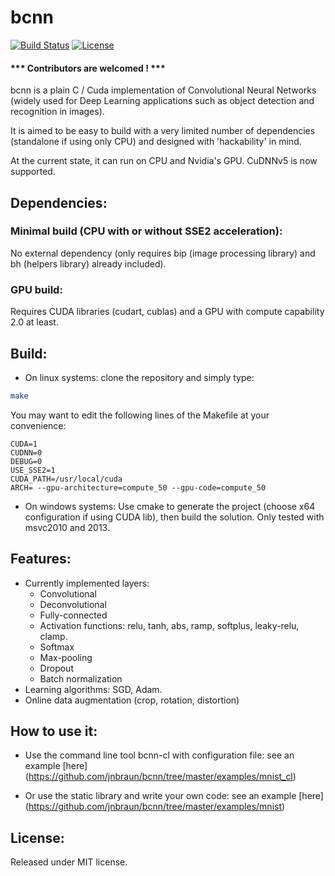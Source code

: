 # bcnn

[![Build Status](https://travis-ci.org/jnbraun/bcnn.svg?branch=master)](https://travis-ci.org/jnbraun/bcnn/)
[![License](https://img.shields.io/badge/license-MIT-blue.svg)](LICENSE)

#### ***  Contributors are welcomed ! ***

bcnn is a plain C / Cuda implementation of Convolutional Neural Networks (widely used for Deep Learning applications such as object detection and recognition in images).

It is aimed to be easy to build with a very limited number of dependencies (standalone if using only CPU) and designed with 'hackability' in mind.

At the current state, it can run on CPU and Nvidia's GPU. CuDNNv5 is now supported.

## Dependencies:
### Minimal build (CPU with or without SSE2 acceleration):
No external dependency (only requires bip (image processing library) and bh (helpers library) already included).

### GPU build: 
Requires CUDA libraries (cudart, cublas) and a GPU with compute capability 2.0 at least.

## Build:
- On linux systems: clone the repository and simply type: 
```bash
make
```
You may want to edit the following lines of the Makefile at your convenience:
```
CUDA=1
CUDNN=0
DEBUG=0
USE_SSE2=1
CUDA_PATH=/usr/local/cuda
ARCH= --gpu-architecture=compute_50 --gpu-code=compute_50
```

- On windows systems: Use cmake to generate the project (choose x64 configuration if using CUDA lib), then build the solution.
Only tested with msvc2010 and 2013.

## Features:

* Currently implemented layers: 
	- Convolutional
	- Deconvolutional
	- Fully-connected
	- Activation functions: relu, tanh, abs, ramp, softplus, leaky-relu, clamp.
	- Softmax
	- Max-pooling
	- Dropout
	- Batch normalization
* Learning algorithms: SGD, Adam.
* Online data augmentation (crop, rotation, distortion)

## How to use it:

* Use the command line tool bcnn-cl with configuration file: see an example [here] (https://github.com/jnbraun/bcnn/tree/master/examples/mnist_cl)

* Or use the static library and write your own code: see an example [here] (https://github.com/jnbraun/bcnn/tree/master/examples/mnist)

## License:

Released under MIT license.
